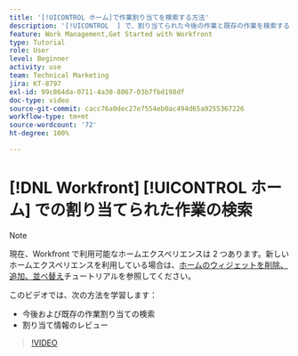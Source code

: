 ```yaml
---
title: '[!UICONTROL ホーム]で作業割り当てを検索する方法'
description: '[!UICONTROL  ] で、割り当てられた今後の作業と既存の作業を検索する方法について説明します。次に、割り当て情報をレビューします。'
feature: Work Management,Get Started with Workfront
type: Tutorial
role: User
level: Beginner
activity: use
team: Technical Marketing
jira: KT-8797
exl-id: 99c864da-0711-4a30-8067-03b7fbd198df
doc-type: video
source-git-commit: cacc76a0dec27e7554eb0ac494d65a9255367226
workflow-type: tm+mt
source-wordcount: '72'
ht-degree: 100%

---
```


# [!DNL Workfront] [!UICONTROL ホーム] での割り当てられた作業の検索



>[!NOTE]
>
>現在、Workfront で利用可能なホームエクスペリエンスは 2 つあります。新しいホームエクスペリエンスを利用している場合は、[ホームのウィジェットを削除、追加、並べ替え](/help/workfront-home/remove-add-and-rearrange-widgets.md)チュートリアルを参照してください。


このビデオでは、次の方法を学習します：

* 今後および既存の作業割り当ての検索
* 割り当て情報のレビュー

>[!VIDEO](https://video.tv.adobe.com/v/335098/?quality=12&learn=on)

